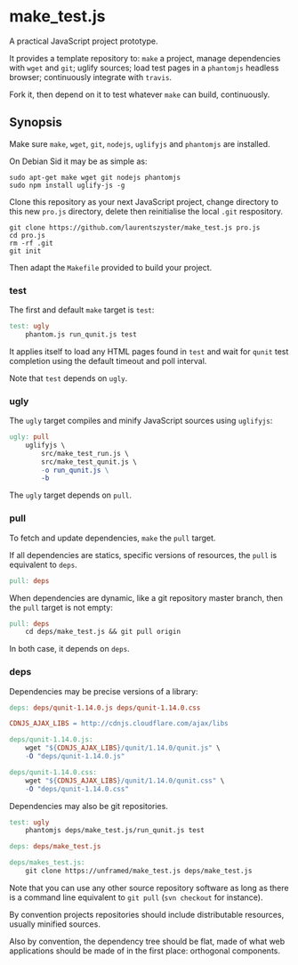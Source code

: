 make_test.js
===
A practical JavaScript project prototype.

It provides a template repository to: `make` a project, manage dependencies with `wget` and `git`; uglify sources; load test pages in a `phantomjs` headless browser; continuously integrate with `travis`.

Fork it, then depend on it to test whatever `make` can build, continuously.

Synopsis
---
Make sure `make`, `wget`, `git`, `nodejs`, `uglifyjs` and `phantomjs` are installed.

On Debian Sid it may be as simple as:

~~~
sudo apt-get make wget git nodejs phantomjs
sudo npm install uglify-js -g
~~~

Clone this repository as your next JavaScript project, change directory to this new `pro.js` directory, delete then reinitialise the local `.git` respository.

~~~
git clone https://github.com/laurentszyster/make_test.js pro.js
cd pro.js
rm -rf .git
git init
~~~

Then adapt the `Makefile` provided to build your project.

### test

The first and default `make` target is `test`:

~~~Makefile
test: ugly
    phantom.js run_qunit.js test
~~~

It applies itself to load any HTML pages found in `test` and wait for `qunit` test completion using the default timeout and poll interval.

Note that `test` depends on `ugly`.

### ugly

The `ugly` target compiles and minify JavaScript sources using `uglifyjs`:

~~~Makefile
ugly: pull
    uglifyjs \
        src/make_test_run.js \
        src/make_test_qunit.js \
        -o run_qunit.js \
        -b
~~~

The `ugly` target depends on `pull`.

### pull

To fetch and update dependencies, `make` the `pull` target.

If all dependencies are statics, specific versions of resources, the `pull` is equivalent to `deps`.

~~~Makefile
pull: deps
~~~

When dependencies are dynamic, like a git repository master branch, then the `pull` target is not empty:

~~~Makefile
pull: deps
    cd deps/make_test.js && git pull origin
~~~

In both case, it depends on `deps`.

### deps

Dependencies may be precise versions of a library:

~~~Makefile
deps: deps/qunit-1.14.0.js deps/qunit-1.14.0.css

CDNJS_AJAX_LIBS = http://cdnjs.cloudflare.com/ajax/libs

deps/qunit-1.14.0.js:
    wget "${CDNJS_AJAX_LIBS}/qunit/1.14.0/qunit.js" \
    -O "deps/qunit-1.14.0.js"

deps/qunit-1.14.0.css:
    wget "${CDNJS_AJAX_LIBS}/qunit/1.14.0/qunit.css" \
    -O "deps/qunit-1.14.0.css"
~~~

Dependencies may also be git repositories.

~~~Makefile
test: ugly
    phantomjs deps/make_test.js/run_qunit.js test 

deps: deps/make_test.js

deps/makes_test.js:
    git clone https://unframed/make_test.js deps/make_test.js
~~~

Note that you can use any other source repository software as long as there is a command line equivalent to `git pull` (`svn checkout` for instance).

By convention projects repositories should include distributable resources, usually minified sources.

Also by convention, the dependency tree should be flat, made of what web applications should be made of in the first place: orthogonal components.